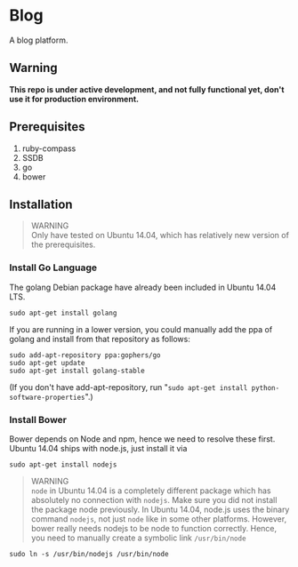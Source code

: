 Blog
====

A blog platform.

Warning
------

**This repo is under active development, and not fully functional yet, don't use it for production environment.**

Prerequisites
-------

1. ruby-compass
2. SSDB
3. go
4. bower

Installation
-------
> WARNING  
> Only have tested on Ubuntu 14.04, which has relatively new version of the
> prerequisites.

### Install Go Language
The golang Debian package have already been included in Ubuntu 14.04 LTS.

``` 
sudo apt-get install golang
```
If you are running in a lower version, you could manually add the ppa of golang and install from that repository as follows:
```
sudo add-apt-repository ppa:gophers/go
sudo apt-get update
sudo apt-get install golang-stable
```
(If you don't have add-apt-repository, run "`sudo apt-get install python-software-properties`".) 

### Install Bower
Bower depends on Node and npm, hence we need to resolve these first.
Ubuntu 14.04 ships with node.js, just install it via
```
sudo apt-get install nodejs
```
> WARNING  
> `node` in Ubuntu 14.04 is a completely different package which has absolutely
> no connection with `nodejs`. Make sure you did not install the package node
> previously. In Ubuntu 14.04, node.js uses the binary command `nodejs`, not just `node` like
in some other platforms. However, bower really needs nodejs to be node to
function correctly. Hence, you need to manually create a symbolic link
`/usr/bin/node`
```
sudo ln -s /usr/bin/nodejs /usr/bin/node
```


